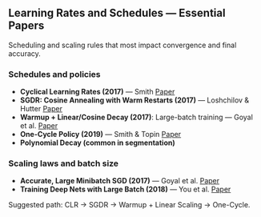 ## Learning Rates and Schedules — Essential Papers

Scheduling and scaling rules that most impact convergence and final accuracy.

### Schedules and policies
- **Cyclical Learning Rates (2017)** — Smith [Paper](https://arxiv.org/abs/1506.01186)
- **SGDR: Cosine Annealing with Warm Restarts (2017)** — Loshchilov & Hutter [Paper](https://arxiv.org/abs/1608.03983)
- **Warmup + Linear/Cosine Decay (2017)**: Large-batch training — Goyal et al. [Paper](https://arxiv.org/abs/1706.02677)
- **One-Cycle Policy (2019)** — Smith & Topin [Paper](https://arxiv.org/abs/1803.09820)
- **Polynomial Decay (common in segmentation)**

### Scaling laws and batch size
- **Accurate, Large Minibatch SGD (2017)** — Goyal et al. [Paper](https://arxiv.org/abs/1706.02677)
- **Training Deep Nets with Large Batch (2018)** — You et al. [Paper](https://arxiv.org/abs/1708.03888)

Suggested path: CLR → SGDR → Warmup + Linear Scaling → One-Cycle.


